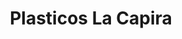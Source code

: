 ---
title: "Plasticos La Capira"
url: /portoviejo/plasticos-la-capira/
shop: tienda de variedades
---